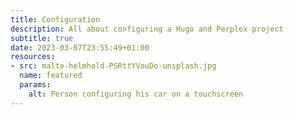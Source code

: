 ```yaml
---
title: Configuration
description: All about configuring a Hugo and Perplex project
subtitle: true
date: 2023-03-07T23:55:49+01:00
resources:
- src: malte-helmhold-PSRttYVouDo-unsplash.jpg
  name: featured
  params: 
    alt: Person configuring his car on a touchscreen
---
```

